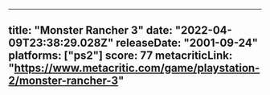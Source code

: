 
---
title: "Monster Rancher 3"
date: "2022-04-09T23:38:29.028Z"
releaseDate: "2001-09-24"
platforms: ["ps2"]
score: 77
metacriticLink: "https://www.metacritic.com/game/playstation-2/monster-rancher-3"
---
